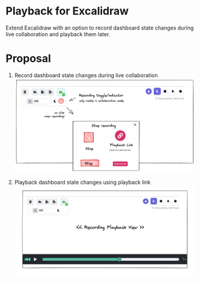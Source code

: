 # Playback for Excalidraw

Extend Excalidraw with an option to record dashboard state changes during live collaboration and playback them later.

# Proposal

1) Record dashboard state changes during live collaboration
![record](1.png "Record")

2) Playback dashboard state changes using playback link
![payback](2.png "Playback")
